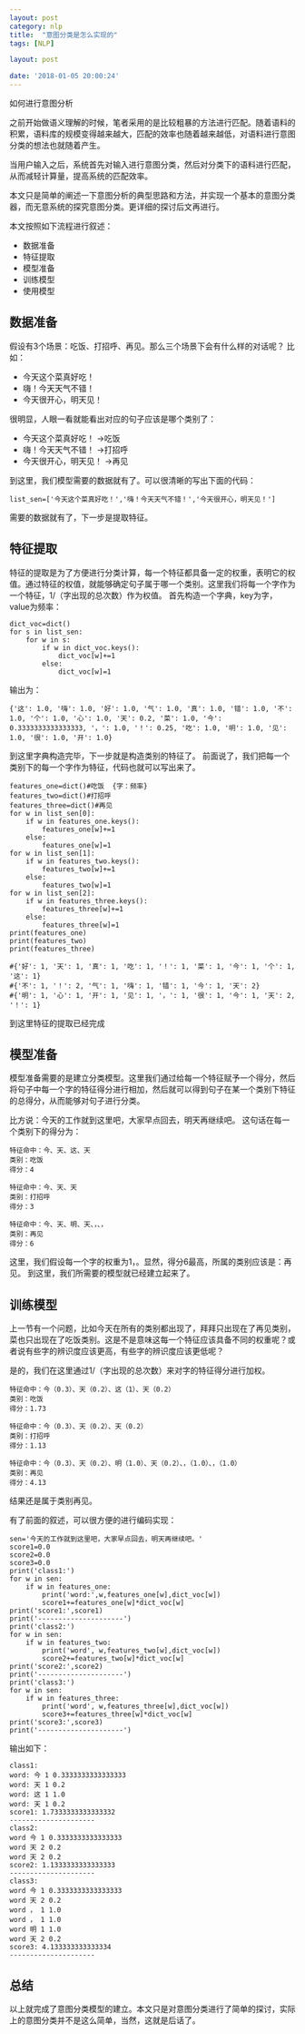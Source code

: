 ```yaml
---
layout: post
category: nlp
title:  "意图分类是怎么实现的"
tags: [NLP]

layout: post

date: '2018-01-05 20:00:24'
---
```


如何进行意图分析


之前开始做语义理解的时候，笔者采用的是比较粗暴的方法进行匹配。随着语料的积累，语料库的规模变得越来越大，匹配的效率也随着越来越低，对语料进行意图分类的想法也就随着产生。

当用户输入之后，系统首先对输入进行意图分类，然后对分类下的语料进行匹配，从而减轻计算量，提高系统的匹配效率。

本文只是简单的阐述一下意图分析的典型思路和方法，并实现一个基本的意图分类器，而无意系统的探究意图分类。更详细的探讨后文再进行。

本文按照如下流程进行叙述：

- 数据准备
- 特征提取
- 模型准备
- 训练模型
- 使用模型

## 数据准备

假设有3个场景：吃饭、打招呼、再见。那么三个场景下会有什么样的对话呢？
比如：

- 今天这个菜真好吃！
- 嗨！今天天气不错！
- 今天很开心，明天见！

很明显，人眼一看就能看出对应的句子应该是哪个类别了：

- 今天这个菜真好吃！   ->吃饭
- 嗨！今天天气不错！  ->打招呼
- 今天很开心，明天见！    ->再见

到这里，我们模型需要的数据就有了。可以很清晰的写出下面的代码：
```
list_sen=['今天这个菜真好吃！','嗨！今天天气不错！','今天很开心，明天见！']
```

需要的数据就有了，下一步是提取特征。

## 特征提取

特征的提取是为了方便进行分类计算，每一个特征都具备一定的权重，表明它的权值。通过特征的权值，就能够确定句子属于哪一个类别。这里我们将每一个字作为一个特征，1/（字出现的总次数）作为权值。
首先构造一个字典，key为字，value为频率：
```
dict_voc=dict()
for s in list_sen:
    for w in s:
        if w in dict_voc.keys():
            dict_voc[w]+=1
        else:
            dict_voc[w]=1
```
输出为：
```
{'这': 1.0, '嗨': 1.0, '好': 1.0, '气': 1.0, '真': 1.0, '错': 1.0, '不': 1.0, '个': 1.0, '心': 1.0, '天': 0.2, '菜': 1.0, '今': 0.3333333333333333, '，': 1.0, '！': 0.25, '吃': 1.0, '明': 1.0, '见': 1.0, '很': 1.0, '开': 1.0}

```
到这里字典构造完毕，下一步就是构造类别的特征了。
前面说了，我们把每一个类别下的每一个字作为特征，代码也就可以写出来了。
```
features_one=dict()#吃饭  {字：频率}
features_two=dict()#打招呼
features_three=dict()#再见
for w in list_sen[0]:
    if w in features_one.keys():
        features_one[w]+=1
    else:
        features_one[w]=1
for w in list_sen[1]:
    if w in features_two.keys():
        features_two[w]+=1
    else:
        features_two[w]=1
for w in list_sen[2]:
    if w in features_three.keys():
        features_three[w]+=1
    else:
        features_three[w]=1
print(features_one)
print(features_two)
print(features_three)

#{'好': 1, '天': 1, '真': 1, '吃': 1, '！': 1, '菜': 1, '今': 1, '个': 1, '这': 1}
#{'不': 1, '！': 2, '气': 1, '嗨': 1, '错': 1, '今': 1, '天': 2}
#{'明': 1, '心': 1, '开': 1, '见': 1, '，': 1, '很': 1, '今': 1, '天': 2, '！': 1}

```
到这里特征的提取已经完成


## 模型准备

模型准备需要的是建立分类模型。这里我们通过给每一个特征赋予一个得分，然后将句子中每一个字的特征得分进行相加，然后就可以得到句子在某一个类别下特征的总得分，从而能够对句子进行分类。

比方说：今天的工作就到这里吧，大家早点回去，明天再继续吧。
这句话在每一个类别下的得分为：
```
特征命中：今、天、这、天
类别：吃饭
得分：4

特征命中：今、天、天
类别：打招呼
得分：3

特征命中：今、天、明、天、，、，
类别：再见
得分：6

```
这里，我们假设每一个字的权重为1，。显然，得分6最高，所属的类别应该是：再见。
到这里，我们所需要的模型就已经建立起来了。


## 训练模型

上一节有一个问题，比如今天在所有的类别都出现了，拜拜只出现在了再见类别，菜也只出现在了吃饭类别。这是不是意味这每一个特征应该具备不同的权重呢？或者说有些字的辨识度应该更高，有些字的辨识度应该更低呢？

是的，我们在这里通过1/（字出现的总次数）来对字的特征得分进行加权。
```
特征命中：今（0.3）、天（0.2）、这（1）、天（0.2）
类别：吃饭
得分：1.73

特征命中：今（0.3）、天（0.2）、天（0.2）
类别：打招呼
得分：1.13

特征命中：今（0.3）、天（0.2）、明（1.0）、天（0.2）、，（1.0）、，（1.0）
类别：再见
得分：4.13

```
结果还是属于类别再见。

有了前面的叙述，可以很方便的进行编码实现：
```
sen='今天的工作就到这里吧，大家早点回去，明天再继续吧。'
score1=0.0
score2=0.0
score3=0.0
print('class1:')
for w in sen:
    if w in features_one:
        print('word:',w,features_one[w],dict_voc[w])
        score1+=features_one[w]*dict_voc[w]
print('score1:',score1)
print('---------------------')
print('class2:')
for w in sen:
    if w in features_two:
        print('word', w,features_two[w],dict_voc[w])
        score2+=features_two[w]*dict_voc[w]
print('score2:',score2)
print('---------------------')
print('class3:')
for w in sen:
    if w in features_three:
        print('word', w,features_three[w],dict_voc[w])
        score3+=features_three[w]*dict_voc[w]
print('score3:',score3)
print('---------------------')
```
输出如下：
```
class1:
word: 今 1 0.3333333333333333
word: 天 1 0.2
word: 这 1 1.0
word: 天 1 0.2
score1: 1.7333333333333332
---------------------
class2:
word 今 1 0.3333333333333333
word 天 2 0.2
word 天 2 0.2
score2: 1.1333333333333333
---------------------
class3:
word 今 1 0.3333333333333333
word 天 2 0.2
word ， 1 1.0
word ， 1 1.0
word 明 1 1.0
word 天 2 0.2
score3: 4.133333333333334
---------------------
```

## 总结
以上就完成了意图分类模型的建立。本文只是对意图分类进行了简单的探讨，实际上的意图分类并不是这么简单，当然，这就是后话了。


